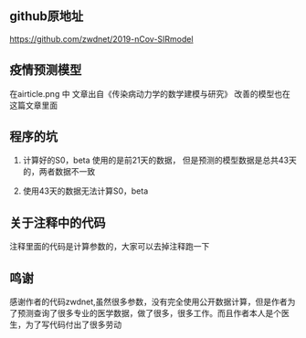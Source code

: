 ## github原地址 

https://github.com/zwdnet/2019-nCov-SIRmodel

## 疫情预测模型

在airticle.png 中
文章出自《传染病动力学的数学建模与研究》
改善的模型也在这篇文章里面

## 程序的坑

1. 计算好的S0，beta 使用的是前21天的数据，
但是预测的模型数据是总共43天的，两者数据不一致

2. 使用43天的数据无法计算S0，beta

## 关于注释中的代码

注释里面的代码是计算参数的，大家可以去掉注释跑一下

## 鸣谢 
感谢作者的代码zwdnet,虽然很多参数，没有完全使用公开数据计算，但是作者为了预测查询了很多专业的医学数据，做了很多，很多工作。而且作者本人是个医生，为了写代码付出了很多劳动
